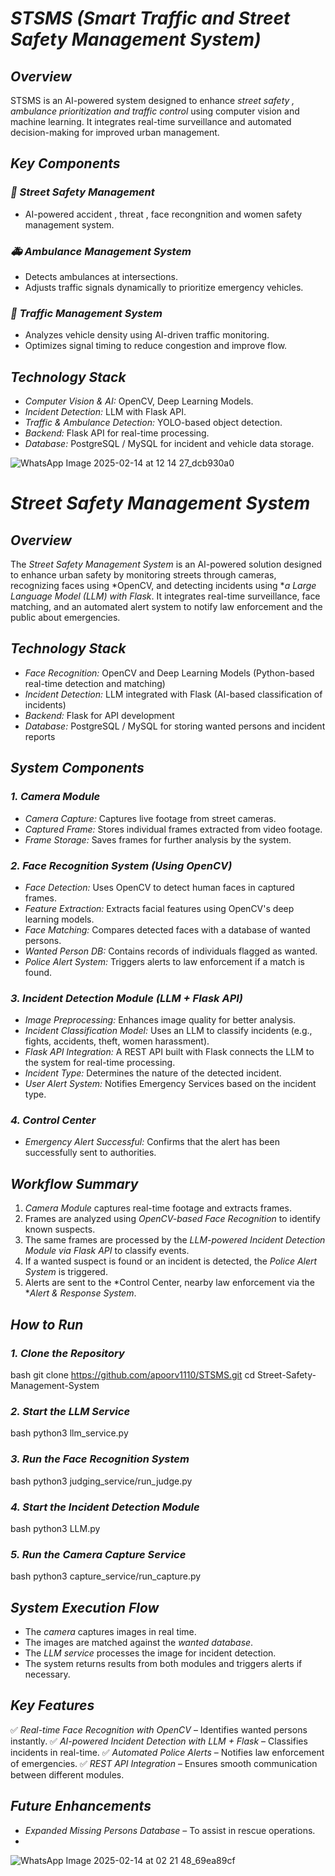 # *STSMS (Smart Traffic and Street Safety Management System)*

## *Overview*
STSMS is an AI-powered system designed to enhance *street safety , ambulance prioritization and traffic control* using computer vision and machine learning. It integrates real-time surveillance and automated decision-making for improved urban management.

## *Key Components*

### *🚨 Street Safety Management*
- AI-powered accident , threat , face recongnition and women safety management system.

### *🚑 Ambulance Management System*
- Detects ambulances at intersections.
- Adjusts traffic signals dynamically to prioritize emergency vehicles.

### *🚦 Traffic Management System*
- Analyzes vehicle density using AI-driven traffic monitoring.
- Optimizes signal timing to reduce congestion and improve flow.

## *Technology Stack*
- *Computer Vision & AI:* OpenCV, Deep Learning Models.
- *Incident Detection:* LLM with Flask API.
- *Traffic & Ambulance Detection:* YOLO-based object detection.
- *Backend:* Flask API for real-time processing.
- *Database:* PostgreSQL / MySQL for incident and vehicle data storage.

![WhatsApp Image 2025-02-14 at 12 14 27_dcb930a0](https://github.com/user-attachments/assets/0f2cc300-42d0-4b31-8cc8-6e6749f47da3)


# *Street Safety Management System*

## *Overview*
The *Street Safety Management System* is an AI-powered solution designed to enhance urban safety by monitoring streets through cameras, recognizing faces using *OpenCV, and detecting incidents using **a Large Language Model (LLM) with Flask*. It integrates real-time surveillance, face matching, and an automated alert system to notify law enforcement and the public about emergencies.

## *Technology Stack*
- *Face Recognition:* OpenCV and Deep Learning Models (Python-based real-time detection and matching)
- *Incident Detection:* LLM integrated with Flask (AI-based classification of incidents)
- *Backend:* Flask for API development
- *Database:* PostgreSQL / MySQL for storing wanted persons and incident reports

## *System Components*

### *1. Camera Module*
- *Camera Capture:* Captures live footage from street cameras.
- *Captured Frame:* Stores individual frames extracted from video footage.
- *Frame Storage:* Saves frames for further analysis by the system.

### *2. Face Recognition System (Using OpenCV)*
- *Face Detection:* Uses OpenCV to detect human faces in captured frames.
- *Feature Extraction:* Extracts facial features using OpenCV's deep learning models.
- *Face Matching:* Compares detected faces with a database of wanted persons.
- *Wanted Person DB:* Contains records of individuals flagged as wanted.
- *Police Alert System:* Triggers alerts to law enforcement if a match is found.

### *3. Incident Detection Module (LLM + Flask API)*
- *Image Preprocessing:* Enhances image quality for better analysis.
- *Incident Classification Model:* Uses an LLM to classify incidents (e.g., fights, accidents, theft, women harassment).
- *Flask API Integration:* A REST API built with Flask connects the LLM to the system for real-time processing.
- *Incident Type:* Determines the nature of the detected incident.
- *User Alert System:* Notifies Emergency Services based on the incident type.

### *4. Control Center*
- *Emergency Alert Successful:* Confirms that the alert has been successfully sent to authorities.

## *Workflow Summary*
1. *Camera Module* captures real-time footage and extracts frames.
2. Frames are analyzed using *OpenCV-based Face Recognition* to identify known suspects.
3. The same frames are processed by the *LLM-powered Incident Detection Module via Flask API* to classify events.
4. If a wanted suspect is found or an incident is detected, the *Police Alert System* is triggered.
5. Alerts are sent to the *Control Center, nearby law enforcement via the **Alert & Response System*.

## *How to Run*
### *1. Clone the Repository*
bash
git clone https://github.com/apoorv1110/STSMS.git
cd Street-Safety-Management-System


### *2. Start the LLM Service*
bash
python3 llm_service.py


### *3. Run the Face Recognition System*
bash
python3 judging_service/run_judge.py


### *4. Start the Incident Detection Module*
bash
python3 LLM.py


### *5. Run the Camera Capture Service*
bash
python3 capture_service/run_capture.py


## *System Execution Flow*
- The *camera* captures images in real time.
- The images are matched against the *wanted database*.
- The *LLM service* processes the image for incident detection.
- The system returns results from both modules and triggers alerts if necessary.

## *Key Features*
✅ *Real-time Face Recognition with OpenCV* – Identifies wanted persons instantly.
✅ *AI-powered Incident Detection with LLM + Flask* – Classifies incidents in real-time.
✅ *Automated Police Alerts* – Notifies law enforcement of emergencies.
✅ *REST API Integration* – Ensures smooth communication between different modules.

## *Future Enhancements*
- *Expanded Missing Persons Database* – To assist in rescue operations.
- 
![WhatsApp Image 2025-02-14 at 02 21 48_69ea89cf](https://github.com/user-attachments/assets/cd1024f2-877f-436d-ac68-c6929dc94195)
